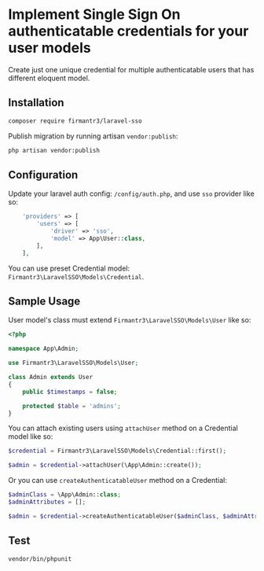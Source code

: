 # Implement Single Sign On authenticatable credentials for your user models

Create just one unique credential for multiple authenticatable users
that has different eloquent model.

## Installation

```bash
composer require firmantr3/laravel-sso
```

Publish migration by running artisan `vendor:publish`:

```bash
php artisan vendor:publish
```

## Configuration

Update your laravel auth config: `/config/auth.php`, and use `sso` provider like so:

```php
    'providers' => [
        'users' => [
            'driver' => 'sso',
            'model' => App\User::class,
        ],
    ],
```

You can use preset Credential model: `Firmantr3\LaravelSSO\Models\Credential`.

## Sample Usage

User model's class must extend `Firmantr3\LaravelSSO\Models\User` like so:

```php
<?php

namespace App\Admin;

use Firmantr3\LaravelSSO\Models\User;

class Admin extends User
{
    public $timestamps = false;

    protected $table = 'admins';
}

```

You can attach existing users using `attachUser` method on a Credential model like so:

```php
$credential = Firmantr3\LaravelSSO\Models\Credential::first();

$admin = $credential->attachUser(\App\Admin::create());
```

Or you can use `createAuthenticatableUser` method on a Credential:

```php
$adminClass = \App\Admin::class;
$adminAttributes = [];

$admin = $credential->createAuthenticatableUser($adminClass, $adminAttributes);
```

## Test

```bash
vendor/bin/phpunit
```
